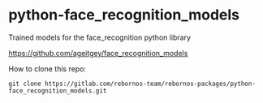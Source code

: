 # python-face_recognition_models

Trained models for the face_recognition python library

https://github.com/ageitgey/face_recognition_models

How to clone this repo:

```
git clone https://gitlab.com/rebornos-team/rebornos-packages/python-face_recognition_models.git
```

